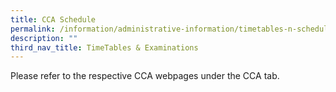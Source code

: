 ```yaml
---
title: CCA Schedule
permalink: /information/administrative-information/timetables-n-schedules/cca-schedule/
description: ""
third_nav_title: TimeTables & Examinations
---
```

<p>Please refer to the respective CCA webpages under the CCA tab.</p>